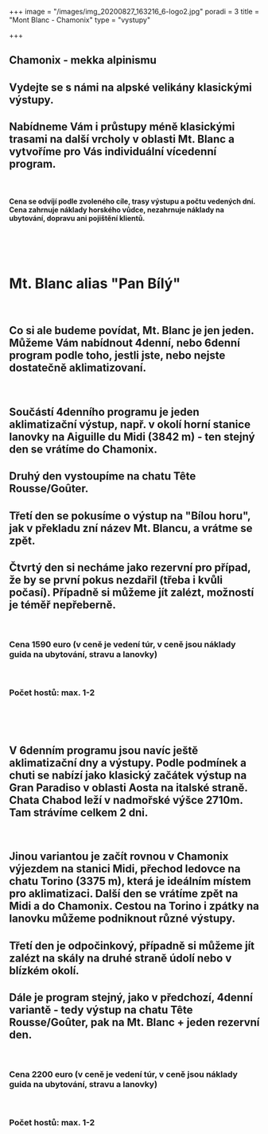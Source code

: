 +++
image = "/images/img_20200827_163216_6-logo2.jpg"
poradi = 3
title = "Mont Blanc - Chamonix"
type = "vystupy"

+++
## **Chamonix - mekka alpinismu**

## **Vydejte se s námi na alpské velikány klasickými výstupy.**

## **Nabídneme Vám i průstupy méně klasickými trasami na další vrcholy v oblasti Mt. Blanc a vytvoříme pro Vás individuální vícedenní program.**

 

#### **Cena se odvíjí podle zvoleného cíle, trasy výstupu a počtu vedených dní. Cena zahrnuje náklady horského vůdce, nezahrnuje náklady na ubytování, dopravu ani pojištění klientů.**

 

 

# **Mt. Blanc alias "Pan Bílý"**

 

## **Co si ale budeme povídat, Mt. Blanc je jen jeden. Můžeme Vám nabídnout 4denní, nebo 6denní program podle toho, jestli jste, nebo nejste dostatečně aklimatizovaní.**

 

## Součástí 4denního programu je jeden aklimatizační výstup, např. v okolí horní stanice lanovky na Aiguille du Midi (3842 m) - ten stejný den se vrátíme do Chamonix.

## Druhý den vystoupíme na chatu Tête Rousse/Goûter.

## Třetí den se pokusíme o výstup na "Bílou horu", jak v překladu zní název Mt. Blancu, a vrátme se zpět.

## Čtvrtý den si necháme jako rezervní pro případ, že by se první pokus nezdařil (třeba i kvůli počasí). Případně si můžeme jít zalézt, možností je téměř nepřeberně.

 

### **Cena 1590 euro** (v ceně je vedení túr, v ceně jsou náklady guida na ubytování, stravu a lanovky)

 

### Počet hostů: max. 1-2

 

 

## V 6denním programu jsou navíc ještě aklimatizační dny a výstupy. Podle podmínek a chuti se nabízí jako klasický začátek výstup na Gran Paradiso v oblasti Aosta na italské straně. Chata Chabod leží v nadmořské výšce 2710m. Tam strávíme celkem 2 dni.

 

## Jinou variantou je začít rovnou v Chamonix výjezdem na stanici Midi, přechod ledovce na chatu Torino (3375 m), která je ideálním místem pro aklimatizaci. Další den se vrátíme zpět na Midi a do Chamonix. Cestou na Torino  i zpátky na lanovku můžeme podniknout různé výstupy.

## Třetí den je odpočinkový, případně si můžeme jít zalézt na skály na druhé straně údolí nebo v blízkém okolí.

## Dále je program stejný, jako v předchozí, 4denní variantě - tedy výstup na chatu Tête Rousse/Goûter, pak na Mt. Blanc + jeden rezervní den.

 

### **Cena 2200 euro** (v ceně je vedení túr, v ceně jsou náklady guida na ubytování, stravu a lanovky)

 

### Počet hostů: max. 1-2